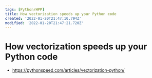 ```yaml
---
tags: [Python/HPP]
title: How vectorization speeds up your Python code
created: '2022-01-20T21:47:10.794Z'
modified: '2022-01-20T21:47:21.720Z'
---
```


# How vectorization speeds up your Python code

* https://pythonspeed.com/articles/vectorization-python/


